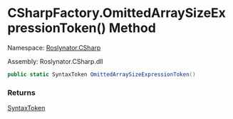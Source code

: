 # CSharpFactory\.OmittedArraySizeExpressionToken\(\) Method

Namespace: [Roslynator.CSharp](../../README.md)

Assembly: Roslynator\.CSharp\.dll

```csharp
public static SyntaxToken OmittedArraySizeExpressionToken()
```

### Returns

[SyntaxToken](https://docs.microsoft.com/en-us/dotnet/api/microsoft.codeanalysis.syntaxtoken)


